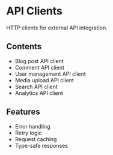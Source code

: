 # API Clients

HTTP clients for external API integration.

## Contents
- Blog post API client
- Comment API client
- User management API client
- Media upload API client
- Search API client
- Analytics API client

## Features
- Error handling
- Retry logic
- Request caching
- Type-safe responses